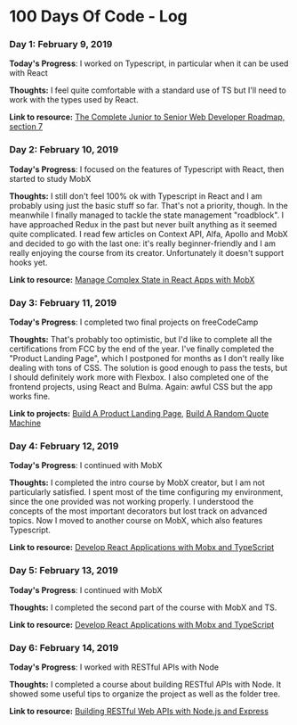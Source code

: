 # 100 Days Of Code - Log

### Day 1: February 9, 2019 

**Today's Progress**: I worked on Typescript, in particular when it can be used with React

**Thoughts:** I feel quite comfortable with a standard use of TS but I'll need to work with the types used by React.

**Link to resource:** [The Complete Junior to Senior Web Developer Roadmap, section 7](https://www.udemy.com/the-complete-junior-to-senior-web-developer-roadmap/)

### Day 2: February 10, 2019 

**Today's Progress**: I focused on the features of Typescript with React, then started to study MobX

**Thoughts:** I still don't feel 100% ok with Typescript in React and I am probably using just the basic stuff so far. That's not a priority, though. In the meanwhile I finally managed to tackle the state management "roadblock". I have approached Redux in the past but never built anything as it seemed quite complicated. I read few articles on Context API, Alfa, Apollo and MobX and decided to go with the last one: it's really beginner-friendly and I am really enjoying the course from its creator. Unfortunately it doesn't support hooks yet.

**Link to resource:** [Manage Complex State in React Apps with MobX](https://egghead.io/courses/manage-complex-state-in-react-apps-with-mobx)

### Day 3: February 11, 2019 

**Today's Progress**: I completed two final projects on freeCodeCamp

**Thoughts:** That's probably too optimistic, but I'd like to complete all the certifications from FCC by the end of the year. I've finally completed the "Product Landing Page", which I postponed for months as I don't really like dealing with tons of CSS. The solution is good enough to pass the tests, but I should definitely work more with Flexbox. I also completed one of the frontend projects, using React and Bulma. Again: awful CSS but the app works fine.

**Link to projects:** 
[Build A Product Landing Page](https://codepen.io/kuro1988/full/JvmWda), [Build A Random Quote Machine](https://codepen.io/kuro1988/full/zeWjQV)

### Day 4: February 12, 2019 

**Today's Progress**: I continued with MobX

**Thoughts:** I completed the intro course by MobX creator, but I am not particularly satisfied. I spent most of the time configuring my environment, since the one provided was not working properly. I understood the concepts of the most important decorators but lost track on advanced topics. Now I moved to another course on MobX, which also features Typescript. 

**Link to resource:** [Develop React Applications with Mobx and TypeScript](https://egghead.io/courses/develop-react-applications-with-mobx-and-typescriptx)

### Day 5: February 13, 2019 

**Today's Progress**: I continued with MobX

**Thoughts:** I completed the second part of the course with MobX and TS.

**Link to resource:** [Develop React Applications with Mobx and TypeScript](https://egghead.io/courses/develop-react-applications-with-mobx-and-typescriptx)

### Day 6: February 14, 2019 

**Today's Progress**: I worked with RESTful APIs with Node

**Thoughts:** I completed a course about building RESTful APIs with Node. It showed some useful tips to organize the project as well as the folder tree.

**Link to resource:** [Building RESTful Web APIs with Node.js and Express](https://www.linkedin.com/learning/building-restful-web-apis-with-node-js-and-express)

